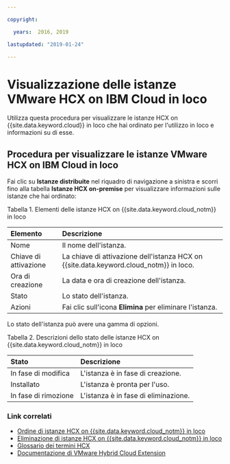 ```yaml
---

copyright:

  years:  2016, 2019

lastupdated: "2019-01-24"

---
```


# Visualizzazione delle istanze VMware HCX on IBM Cloud in loco

Utilizza questa procedura per visualizzare le istanze HCX on {{site.data.keyword.cloud}} in loco che hai ordinato per l'utilizzo in loco e informazioni su di esse.

## Procedura per visualizzare le istanze VMware HCX on IBM Cloud in loco

Fai clic su **Istanze distribuite** nel riquadro di navigazione a sinistra e scorri fino alla tabella **Istanze HCX on-premise** per visualizzare informazioni sulle istanze che hai ordinato:

Tabella 1. Elementi delle istanze HCX on {{site.data.keyword.cloud_notm}} in loco

| Elemento        | Descrizione       |  
|:------------- |:------------- |
| Nome | Il nome dell'istanza. |
| Chiave di attivazione | La chiave di attivazione dell'istanza HCX on {{site.data.keyword.cloud_notm}} in loco. |  
| Ora di creazione | La data e ora di creazione dell'istanza. |
| Stato | Lo stato dell'istanza. |  
| Azioni | Fai clic sull'icona **Elimina** per eliminare l'istanza. |

Lo stato dell'istanza può avere una gamma di opzioni.

Tabella 2. Descrizioni dello stato delle istanze HCX on {{site.data.keyword.cloud_notm}} in loco

| Stato        | Descrizione       |
|:------------- |:------------- |
| In fase di modifica | L'istanza è in fase di creazione. |
| Installato | L'istanza è pronta per l'uso. |
| In fase di rimozione | L'istanza è in fase di eliminazione. |

### Link correlati

* [Ordine di istanze HCX on {{site.data.keyword.cloud_notm}} in loco](/docs/services/vmwaresolutions/services/standalone_orderingserviceinstances.html)
* [Eliminazione di istanze HCX on {{site.data.keyword.cloud_notm}} in loco](/docs/services/vmwaresolutions/services/standalone_deletingserviceinstances.html)
* [Glossario dei termini HCX](/docs/services/vmwaresolutions/services/hcx_glossary.html)
* [Documentazione di VMware Hybrid Cloud Extension](https://cloud.vmware.com/vmware-hcx/resources)
